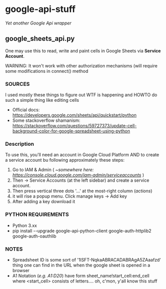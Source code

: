 # google-api-stuff
*Yet another Google Api wrapper*

## google_sheets_api.py ##

One may use this to read, write and paint cells in Google Sheets via **Service Account**.

WARNING: It won't work with other authorization mechanisms (will require some modifications in connect() method

### SOURCES ###
I used mostly these things to figure out WTF is happening and HOWTO do such a simple thing like editing cells
  - Official docs: https://developers.google.com/sheets/api/quickstart/python
  - Some stackoverflow shamanism: https://stackoverflow.com/questions/59727373/update-cell-background-color-for-google-spreadsheet-using-python

### Description ###

To use this, you'll need an account in Google Cloud Platform AND to create a service account bu following approximately these steps:

1. Go to IAM & Admin ( *~somewhere here: https://console.cloud.google.com/iam-admin/serviceaccounts* )
2. Then -> Service Accounts (at the left sidebar) and create a service account.
3. Then press vertical three dots '...' at the most-right column (*actions*)
4. it will rise a popup menu. Click manage keys -> Add key
5. After adding a key download it

### PYTHON REQUIREMENTS ###
- Python 3.xx
- pip install --upgrade google-api-python-client google-auth-httplib2 google-auth-oauthlib



### NOTES ###
  - Spreadsheet ID is some sort of '1lSFT-NqkaABRACADABRAgA5ZAaafzd' thing one can find in the URL when the google sheet is opened in a browser
  - A1 Notation (*e.g. A1:D20*) have form sheet_name!start_cell:end_cell where <start_cell> consists of letters.... oh, c'mon, y'all know this stuff
  



